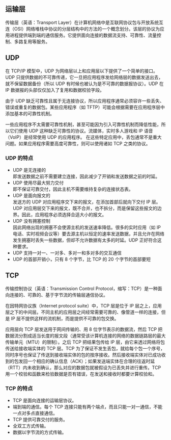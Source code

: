 ## 运输层

传输层（英语：Transport Layer）在计算机网络中是互联网协议包与开放系统互连（OSI）网络堆栈中协议的分层结构中的方法的一个概念划分。该层的协议为应用进程提供端到端的通信服务。它提供面向连接的数据流支持、可靠性、流量控制、多路复用等服务。

## UDP

在 TCP/IP 模型中，UDP 为网络层以上和应用层以下提供了一个简单的接口。UDP 只提供数据的不可靠传递，它一旦把应用程序发给网络层的数据发送出去，就不保留数据备份（所以 UDP 有时候也被认为是不可靠的数据报协议）。UDP 在 IP 数据报的头部仅仅加入了复用和数据校验字段。

由于 UDP 缺乏可靠性且属于无连接协议，所以应用程序通常必须容许一些丢失、错误或重复的数据包。某些应用程序（如 TFTP）可能会根据需要在应用程序层中添加基本的可靠性机制。

一些应用程序不太需要可靠性机制，甚至可能因为引入可靠性机制而降低性能，所以它们使用 UDP 这种缺乏可靠性的协议。流媒体，实时多人游戏和 IP 语音（VoIP）是经常使用 UDP 的应用程序。 在这些特定应用中，丢包通常不是重大问题。如果应用程序需要高度可靠性，则可以使用诸如 TCP 之类的协议。

### UDP 的特点

- UDP 是无连接的  
  即发送数据之前不需要建立连接，因此减少了开销和发送数据之前的时延。
- UDP 使用尽最大努力交付  
  即不保证可靠交付，因此主机不需要维持复杂的连接状态表。
- UDP 是面向报文的  
  发送方的 UDP 对应用程序交下来的报文，在添加首部后就向下交付 IP 层。UDP 对应用层交下来的报文，既不合并，也不拆分，而是保留这些报文的边界。因此，应用程序必须选择合适大小的报文。
- UDP 没有拥塞控制  
  因此网络出现的拥塞不会使源主机的发送速率降低。很多的实时应用（如 IP 电话、实时视频会议等）要去源主机以恒定的速率发送数据，并且允许在网络发生拥塞时丢失一些数据，但却不允许数据有太多的时延。UDP 正好符合这种要求。
- UDP 支持一对一、一对多、多对一和多对多的交互通信
- UDP 的首部开销小，只有 8 个字节，比 TCP 的 20 个字节的首部要短

## TCP

传输控制协议（英语：Transmission Control Protocol，缩写：TCP）是一种面向连接的、可靠的、基于字节流的传输层通信协议。

在因特网协议族（Internet protocol suite）中，TCP 层是位于 IP 层之上，应用层之下的中间层。不同主机的应用层之间经常需要可靠的、像管道一样的连接，但是 IP 层不提供这样的流机制，而是提供不可靠的包交换。

应用层向 TCP 层发送用于网间传输的、用 8 位字节表示的数据流，然后 TCP 把数据流分割成适当长度的报文段（通常受该计算机连接的网络的数据链路层的最大传输单元（MTU）的限制）。之后 TCP 把结果包传给 IP 层，由它来透过网络将包传送给接收端实体的 TCP 层。TCP 为了保证不发生丢包，就给每个包一个序号，同时序号也保证了传送到接收端实体的包的按序接收。然后接收端实体对已成功收到的包发回一个相应的确认信息（ACK）；如果发送端实体在合理的往返时延（RTT）内未收到确认，那么对应的数据包就被假设为已丢失并进行重传。TCP 用一个校验和函数来检验数据是否有错误，在发送和接收时都要计算校验和。

### TCP 的特点

- TCP 是面向连接的运输层协议。
- 端到端的通信。每个 TCP 连接只能有两个端点，而且只能一对一通信，不能一点对多点直接通信。
- TCP 提供可靠交付的服务。
- 全双工方式传输。
- 数据以字节流的方式传输。
